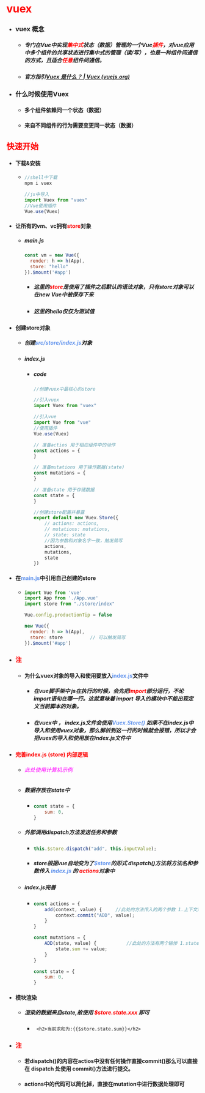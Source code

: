 # <font color='red'>vuex</font>



- ### vuex 概念

  - ##### 专门在Vue中实现<font color='red'>集中式</font>状态（数据）管理的一个Vue<font color='red'>插件</font>，对vue应用中多个组件的共享状态进行集中式的管理（读/写），也是一种组件间通信的方式，且适合<font color='red'>任意</font>组件间通信。

  - ##### 官方指引[Vuex 是什么？ | Vuex (vuejs.org)](https://vuex.vuejs.org/zh/)





- ### 什么时候使用Vuex

  - #### 多个组件依赖同一个状态（数据）

  - #### 来自不同组件的行为需要变更同一状态（数据）





## <font color='red'>快速开始</font>

- #### 下载&安装

  - ```js
    //shell中下载
    npm i vuex
    
    //js中导入
    import Vuex from "vuex"
    //Vue使用插件
    Vue.use(Vuex)
    
    ```

- #### 让所有的vm、vc拥有<font color='red'>store</font>对象

  - ##### main.js

    ```js
    const vm = new Vue({
      render: h => h(App),
      store: "hello"
    }).$mount('#app')
    ```

    - ##### 这里的<font color='red'>store</font>是使用了插件之后默认的语法对象，只有store对象可以在new Vue中被保存下来

    - ##### 这里的hello仅仅为测试值

- #### 创建store对象

  - ##### 创建<font color='cornflowerblue'>src/store/index.js</font>对象

  - ##### index.js

    - ##### code

      ```js
      //创建vuex中最核心的store
      
      //引入vuex
      import Vuex from "vuex"
      
      //引入vue
      import Vue from "vue"
      //使用插件
      Vue.use(Vuex)
      
      // 准备actios 用于相应组件中的动作
      const actions = {
      }
      
      // 准备mutations 用于操作数据(state)
      const mutations = {
      }
      
      // 准备state 用于存储数据
      const state = {
      }
      
      //创建store配置并暴露
      export default new Vuex.Store({
          // actions: actions,
          // mutations: mutations,
          // state: state
          //因为参数和对象名字一致，触发简写
          actions,
          mutations,
          state
      })
      ```

- #### 在<font color='cornflowerblue'>main.js</font>中引用自己创建的store

  - ```js
    import Vue from 'vue'
    import App from './App.vue'
    import store from "./store/index"
    
    Vue.config.productionTip = false
    
    new Vue({
      render: h => h(App),
      store: store  		// 可以触发简写
    }).$mount('#app')
    
    
    ```



- ### <font color='red'>注</font>
  - #### 为什么vuex对象的导入和使用要放入<font color='cornflowerblue'>index.js</font>文件中

    - ##### 在vue脚手架中 js在执行的时候，会先把<font color='red'>import</font>部分运行，不论import语句在哪一行。这就意味着 import 导入的模块中不能出现定义当前脚本的对象。

    - ##### 在vuex中 ， index.js文件会使用<font color='cornflowerblue'>Vuex.Store()</font> 如果不在index.js中导入和使用vuex对象，那么解析到这一行的时候就会报错，所以才会把vuex的导入和使用放在index.js文件中







- #### <font color='red'>完善index.js (store) 内部逻辑</font>

  - ###### <font color='fuchsia'>此处使用计算机示例</font>

  - ##### 数据存放在state中

    - ```js
      const state = {
          sum: 0,
      }
      ```

      

  - ##### 外部调用dispatch方法发送任务和参数

    - ```js
      this.$store.dispatch("add", this.inputValue);  
      ```

    - ##### store根据vue自动变为了<font color='cornflowerblue'>$store</font>的形式 dispatch()方法将方法名和参数传入<font color='cornflowerblue'> index.js </font>的 <font color='red'>actions</font>对象中

  - ##### index.js完善

    - ```js
      const actions = {
          add(context, value) {		//此处的方法传入的两个参数 1.上下文对象（类似安卓,可以当作miniStore） 2.函数传入的参数
              context.commit("ADD", value);
          }
      }
      
      const mutations = {
          ADD(state, value) {			//此处的方法有两个输惨 1.state对象，方便操作数据 2.函数传入的参数
              state.sum += value;
          }
      }
      
      const state = {
          sum: 0,
      }
      ```

- #### 模块渲染

  - ##### 渲染的数据来自state,故使用<font color='red'> $store.state.xxx</font> 即可

    - ```vue
       <h2>当前求和为:{{$store.state.sum}}</h2>
      ```





- ### <font color='red'>注</font>

  - #### 若dispatch()的内容在actios中没有任何操作直接commit()那么可以直接在 dispatch 处使用 commit()方法进行提交。

  - #### actions中的代码可以简化掉，直接在mutation中进行数据处理即可








